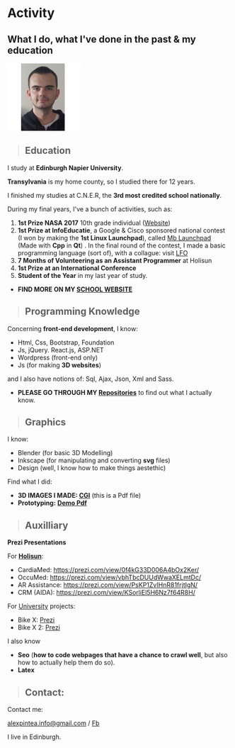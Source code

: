 # Activity

## What I do, what I've done in the past & my education

![Me](Picture_of_me.jpg)

> ## Education

I study at __Edinburgh Napier University__.

__Transylvania__ is my home county, so I studied there for 12 years.

I finished my studies at C.N.E.R, the __3rd most credited school nationally__.

During my final years, I've a bunch of activities, such as:

1. __1st Prize NASA 2017__ 10th grade individual ([Website](https://www.wp-space-settlement.weebly.com))
2. __1st Prize at InfoEducatie__, a Google & Cisco sponsored national contest (I won by making the __1st Linux Launchpad__), called [Mb Launchpad](https://github.com/MusicBoard-Linux-Launchpad) (Made with __Cpp__ in __Qt__) . In the final round of the contest, I made a basic programming language (sort of), with a collague: visit [LFO](https://github.com/LfoProgramming)
2. __7 Months of Volunteering as an Assistant Programmer__ at Holisun
3. __1st Prize at an International Conference__
4. __Student of the Year__ in my last year of study.

- __FIND MORE ON MY [SCHOOL WEBSITE](http://alexpintea.weebly.com/)__


> ## Programming Knowledge

Concerning __front-end development__, I know:
- Html, Css, Bootstrap, Foundation
- Js, jQuery. React.js, ASP.NET
- Wordpress (front-end only)
- Js (for making __3D websites__)

and I also have notions of: Sql, Ajax, Json, Xml and Sass.

- __PLEASE GO THROUGH MY [Repositories](https://github.com/AlexPintea?tab=repositories)__ to find out what I actually know.


> ## Graphics

I know:
- Blender (for basic 3D Modelling)
- Inkscape (for manipulating and converting __svg__ files)
- Design (well, I know how to make things aestethic)

Find what I did:
- __3D IMAGES I MADE: [CGI]()__ (this is a Pdf file)
- __Prototyping:__ __[Demo Pdf](https://github.com/AlexPintea/Frontend-Html-Sites/blob/master/Prototypes/Alexpsite/Alexpsite.pdf)__

> ## Auxilliary

__Prezi Presentations__

For __[Holisun](https://www.holisun.com/en/)__:

- CardiaMed: https://prezi.com/view/0f4kG33D006A4bOx2Ker/
- OccuMed:   https://prezi.com/view/vbhTbcDUUdWwaXELmtDc/
- AR Assistance: https://prezi.com/view/PsKP1ZvIHnR81frjtIgN/
- CRM (AIDA): https://prezi.com/view/KSorliEl5H6Nz7f64R8H/

For [University](https://github.com/AlexPintea/Edinburgh-Napier-University-Projects-Repository) projects:

- Bike X: [Prezi](https://prezi.com/view/03UsPAH9PfwcB7L9A4dO/)
- Bike X 2: [Prezi](https://bit.ly/2bikex)

I also know
- __Seo__ (__how to code webpages that have a chance to crawl well__, but also how to actually help them do so).
- __Latex__

> ## Contact:

Contact me:

alexpintea.info@gmail.com / 
[Fb](https://www.facebook.com/pin.alexandru)

I live in Edinburgh.
